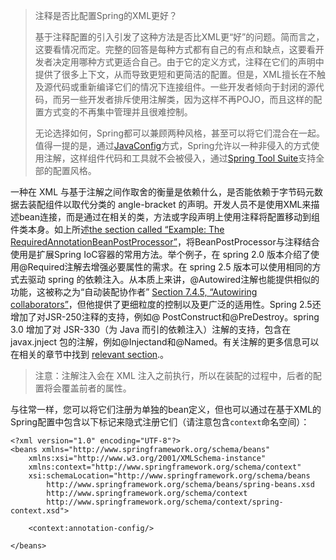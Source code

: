 > 注释是否比配置Spring的XML更好？
>
> 基于注释配置的引入引发了这种方法是否比XML更“好”的问题。简而言之，这要看情况而定。完整的回答是每种方式都有自己的有点和缺点，这要看开发者决定用哪种方式更适合自己。由于它的定义方式，注释在它们的声明中提供了很多上下文，从而导致更短和更简洁的配置。但是，XML擅长在不触及源代码或重新编译它们的情况下连接组件。一些开发者倾向于封闭的源代码，而另一些开发者排斥使用注解类，因为这样不再POJO，而且这样的配置方式变的不再集中管理并且很难控制。
>
> 无论选择如何，Spring都可以兼顾两种风格，甚至可以将它们混合在一起。值得一提的是，通过[JavaConfig](https://docs.spring.io/spring/docs/4.3.20.RELEASE/spring-framework-reference/htmlsingle/#beans-java)方式，Spring允许以一种非侵入的方式使用注解，这样组件代码和工具就不会被侵入，通过[Spring Tool Suite](https://spring.io/tools/sts)支持全部的配置风格。

一种在 XML 与基于注解之间作取舍的衡量是依赖什么，是否能依赖于字节码元数据去装配组件以取代分类的 angle-bracket 的声明。开发人员不是使用XML来描述bean连接，而是通过在相关的类，方法或字段声明上使用注释将配置移动到组件类本身。如上所述[the section called “Example: The RequiredAnnotationBeanPostProcessor”](https://docs.spring.io/spring/docs/4.3.20.RELEASE/spring-framework-reference/htmlsingle/#beans-factory-extension-bpp-examples-rabpp)，将BeanPostProcessor与注释结合使用是扩展Spring IoC容器的常用方法。举个例子，在 spring 2.0 版本介绍了使用@Required注解去增强必要属性的需求。在 spring 2.5 版本可以使用相同的方式去驱动 spring 的依赖注入。从本质上来讲，@Autowired注解也能提供相似的功能，这被称之为“自动装配协作者” [Section 7.4.5, “Autowiring collaborators”](https://docs.spring.io/spring/docs/4.3.20.RELEASE/spring-framework-reference/htmlsingle/#beans-factory-autowire)，但他提供了更细粒度的控制以及更广泛的适用性。Spring 2.5还增加了对JSR-250注释的支持，例如@ PostConstruct和@PreDestroy。spring 3.0 增加了对 JSR-330（为 Java 而引的依赖注入）注解的支持，包含在 javax.jnject 包的注解，例如@Injectand和@Named。有关注解的更多信息可以在相关的章节中找到  [relevant section](https://docs.spring.io/spring/docs/4.3.20.RELEASE/spring-framework-reference/htmlsingle/#beans-standard-annotations).。

> 注意：注解注入会在 XML 注入之前执行，所以在装配的过程中，后者的配置将会覆盖前者的属性。

与往常一样，您可以将它们注册为单独的bean定义，但也可以通过在基于XML的Spring配置中包含以下标记来隐式注册它们（请注意包含`context`命名空间）：

```
<?xml version="1.0" encoding="UTF-8"?>
<beans xmlns="http://www.springframework.org/schema/beans"
    xmlns:xsi="http://www.w3.org/2001/XMLSchema-instance"
    xmlns:context="http://www.springframework.org/schema/context"
    xsi:schemaLocation="http://www.springframework.org/schema/beans
        http://www.springframework.org/schema/beans/spring-beans.xsd
        http://www.springframework.org/schema/context
        http://www.springframework.org/schema/context/spring-context.xsd">

    <context:annotation-config/>

</beans>
```



